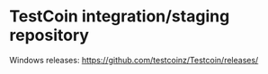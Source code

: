 TestCoin integration/staging repository
=====================================

Windows releases:
https://github.com/testcoinz/Testcoin/releases/

